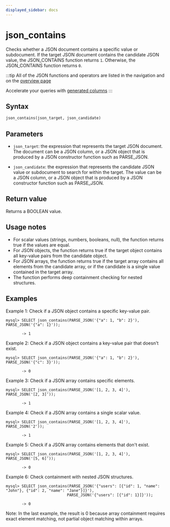 ```yaml
---
displayed_sidebar: docs
---
```


# json_contains

Checks whether a JSON document contains a specific value or subdocument. If the target JSON document contains the candidate JSON value, the JSON_CONTAINS function returns `1`. Otherwise, the JSON_CONTAINS function returns `0`.

:::tip
All of the JSON functions and operators are listed in the navigation and on the [overview page](../overview-of-json-functions-and-operators.md)

Accelerate your queries with [generated columns](../../../sql-statements/generated_columns.md)
:::

## Syntax

```Haskell
json_contains(json_target, json_candidate)
```

## Parameters

- `json_target`: the expression that represents the target JSON document. The document can be a JSON column, or a JSON object that is produced by a JSON constructor function such as PARSE_JSON.

- `json_candidate`: the expression that represents the candidate JSON value or subdocument to search for within the target. The value can be a JSON column, or a JSON object that is produced by a JSON constructor function such as PARSE_JSON.

## Return value

Returns a BOOLEAN value.

## Usage notes

- For scalar values (strings, numbers, booleans, null), the function returns true if the values are equal.
- For JSON objects, the function returns true if the target object contains all key-value pairs from the candidate object.
- For JSON arrays, the function returns true if the target array contains all elements from the candidate array, or if the candidate is a single value contained in the target array.
- The function performs deep containment checking for nested structures.

## Examples

Example 1: Check if a JSON object contains a specific key-value pair.

```plaintext
mysql> SELECT json_contains(PARSE_JSON('{"a": 1, "b": 2}'), PARSE_JSON('{"a": 1}'));

       -> 1
```

Example 2: Check if a JSON object contains a key-value pair that doesn't exist.

```plaintext
mysql> SELECT json_contains(PARSE_JSON('{"a": 1, "b": 2}'), PARSE_JSON('{"c": 3}'));

       -> 0
```

Example 3: Check if a JSON array contains specific elements.

```plaintext
mysql> SELECT json_contains(PARSE_JSON('[1, 2, 3, 4]'), PARSE_JSON('[2, 3]'));

       -> 1
```

Example 4: Check if a JSON array contains a single scalar value.

```plaintext
mysql> SELECT json_contains(PARSE_JSON('[1, 2, 3, 4]'), PARSE_JSON('2'));

       -> 1
```

Example 5: Check if a JSON array contains elements that don't exist.

```plaintext
mysql> SELECT json_contains(PARSE_JSON('[1, 2, 3, 4]'), PARSE_JSON('[5, 6]'));

       -> 0
```

Example 6: Check containment with nested JSON structures.

```plaintext
mysql> SELECT json_contains(PARSE_JSON('{"users": [{"id": 1, "name": "John"}, {"id": 2, "name": "Jane"}]}'), 
                           PARSE_JSON('{"users": [{"id": 1}]}'));

       -> 0
```

Note: In the last example, the result is 0 because array containment requires exact element matching, not partial object matching within arrays.